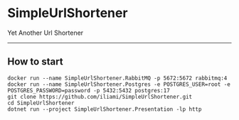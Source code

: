 # SimpleUrlShortener

Yet Another Url Shortener

---

## How to start

```
docker run --name SimpleUrlShortener.RabbitMQ -p 5672:5672 rabbitmq:4
docker run --name SimpleUrlShortener.Postgres -e POSTGRES_USER=root -e POSTGRES_PASSWORD=password -p 5432:5432 postgres:17
git clone https://github.com/iliami/SimpleUrlShortener.git
cd SimpleUrlShortener
dotnet run --project SimpleUrlShortener.Presentation -lp http
```
